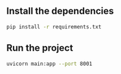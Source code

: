 ## Install the dependencies
```bash
pip install -r requirements.txt
```

## Run the project
```bash
uvicorn main:app --port 8001
```